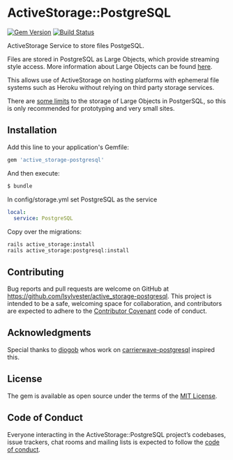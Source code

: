 # ActiveStorage::PostgreSQL

[![Gem Version](https://badge.fury.io/rb/active_storage-postgresql.svg)](https://badge.fury.io/rb/active_storage-postgresql)
[![Build Status](https://travis-ci.com/lsylvester/active_storage-postgresql.svg?branch=master)](https://travis-ci.com/lsylvester/active_storage-postgresql)

ActiveStorage Service to store files PostgeSQL.

Files are stored in PostgreSQL as Large Objects, which provide streaming style access.
More information about Large Objects can be found [here](https://www.postgresql.org/docs/current/static/largeobjects.html).

This allows use of ActiveStorage on hosting platforms with ephemeral file systems such as Heroku without relying on third party storage services.

There are [some limits](https://dba.stackexchange.com/questions/127270/what-are-the-limits-of-postgresqls-large-object-facility) to the storage of Large Objects in PostgerSQL, so this is only recommended for prototyping and very small sites.

## Installation
Add this line to your application's Gemfile:

```ruby
gem 'active_storage-postgresql'
```

And then execute:
```bash
$ bundle
```

In config/storage.yml set PostgreSQL as the service

```yaml
local:
  service: PostgreSQL
```

Copy over the migrations:

```
rails active_storage:install
rails active_storage:postgresql:install
```

## Contributing

Bug reports and pull requests are welcome on GitHub at https://github.com/lsylvester/active_storage-postgresql. This project is intended to be a safe, welcoming space for collaboration, and contributors are expected to adhere to the [Contributor Covenant](http://contributor-covenant.org) code of conduct.

## Acknowledgments

Special thanks to [diogob](https://github.com/diogob) whos work on  [carrierwave-postgresql](https://github.com/diogob/carrierwave-postgresql) inspired this.

## License
The gem is available as open source under the terms of the [MIT License](https://opensource.org/licenses/MIT).

## Code of Conduct

Everyone interacting in the ActiveStorage::PostgreSQL project’s codebases, issue trackers, chat rooms and mailing lists is expected to follow the [code of conduct](https://github.com/lsylvester/active_storage-postgresql/blob/master/CODE_OF_CONDUCT.md).
